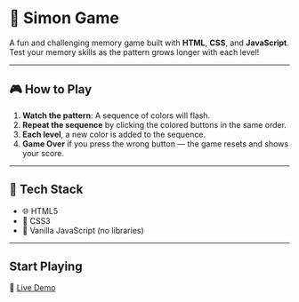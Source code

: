 # 🧠 Simon Game

A fun and challenging memory game built with **HTML**, **CSS**, and **JavaScript**. Test your memory skills as the pattern grows longer with each level!

---

## 🎮 How to Play

1. **Watch the pattern**: A sequence of colors will flash.
2. **Repeat the sequence** by clicking the colored buttons in the same order.
3. **Each level**, a new color is added to the sequence.
4. **Game Over** if you press the wrong button — the game resets and shows your score.

---

## 🔧 Tech Stack

- 🌐 HTML5
- 🎨 CSS3
- 🧠 Vanilla JavaScript (no libraries)

---

## Start Playing

🔗 [Live Demo](https://radhesh20.github.io/Simon-game/)

